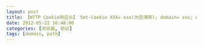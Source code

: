 ```yaml
---
layout: post
title: 【HTTP Cookie响应头】 Set-Cookie XXX= xxx(为空清除); domain= xxx; expires= xxx; path= xxx
date: 2012-05-22 16:48:00
categories: [浏览器, 协议]
tags: [domain, path]
---
```

              